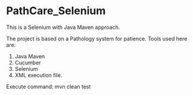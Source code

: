 # PathCare_Selenium
This is a Selenium with Java Maven approach.

The project is based on a Pathology system for patience. 
Tools used here are:

1. Java Maven
2. Cucumber
3. Selenium
4. XML execution file.


Execute command: mvn clean test
